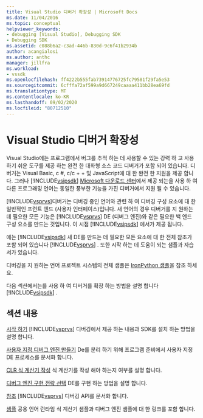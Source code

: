 ```yaml
---
title: Visual Studio 디버거 확장성 | Microsoft Docs
ms.date: 11/04/2016
ms.topic: conceptual
helpviewer_keywords:
- debugging [Visual Studio], Debugging SDK
- Debugging SDK
ms.assetid: c088b6a2-c3ad-446b-830d-9c6f41b2934b
author: acangialosi
ms.author: anthc
manager: jillfra
ms.workload:
- vssdk
ms.openlocfilehash: ff4222b555fab73914776725fc79581f29fa5e53
ms.sourcegitcommit: 6cfffa72af599a9d667249caaaa411bb28ea69fd
ms.translationtype: MT
ms.contentlocale: ko-KR
ms.lasthandoff: 09/02/2020
ms.locfileid: "80712510"
---
```

# <a name="visual-studio-debugger-extensibility"></a>Visual Studio 디버거 확장성
Visual Studio에는 프로그램에서 버그를 추적 하는 데 사용할 수 있는 강력 하 고 사용 하기 쉬운 도구를 제공 하는 완전 한 대화형 소스 코드 디버거가 포함 되어 있습니다. 디버거는 Visual Basic, c #, c/c + + 및 JavaScript에 대 한 완전 한 지원을 제공 합니다. 그러나 [!INCLUDE[vsipsdk](../../extensibility/includes/vsipsdk_md.md)] [Microsoft 다운로드 센터](https://www.microsoft.com/download/details.aspx?id=21835)에서 제공 되는을 사용 하 여 다른 프로그래밍 언어는 동일한 풍부한 기능을 가진 디버거에서 지원 될 수 있습니다.

 [!INCLUDE[vsprvs](../../code-quality/includes/vsprvs_md.md)]디버거는 디버깅 중인 언어와 관련 하 여 디버깅 구성 요소에 대 한 일반적인 프런트 엔드 (사용자 인터페이스)입니다. 새 언어의 경우 디버거를 지 원하는 데 필요한 모든 기능은 [!INCLUDE[vsprvs](../../code-quality/includes/vsprvs_md.md)] DE (디버그 엔진)와 같은 필요한 백 엔드 구성 요소를 만드는 것입니다. 이 시점 [!INCLUDE[vsipsdk](../../extensibility/includes/vsipsdk_md.md)] 에서가 제공 됩니다.

 에는 [!INCLUDE[vsipsdk](../../extensibility/includes/vsipsdk_md.md)] 새 DE를 만드는 데 필요한 모든 요소에 대 한 전체 참조가 포함 되어 있습니다 [!INCLUDE[vsprvs](../../code-quality/includes/vsprvs_md.md)] . 또한 시작 하는 데 도움이 되는 샘플과 자습서가 있습니다.

 디버깅을 지 원하는 언어 프로젝트 시스템의 전체 샘플은 [IronPython 샘플](https://www.microsoft.com/download/details.aspx?id=55984)을 참조 하세요.

 다음 섹션에서는를 사용 하 여 디버거를 확장 하는 방법을 설명 합니다 [!INCLUDE[vsipsdk](../../extensibility/includes/vsipsdk_md.md)] .

## <a name="in-this-section"></a>섹션 내용
 [시작 하기](../../extensibility/debugger/getting-started-with-debugger-extensibility.md) [!INCLUDE[vsprvs](../../code-quality/includes/vsprvs_md.md)] 디버깅에서 제공 하는 내용과 SDK를 설치 하는 방법을 설명 합니다.

 [사용자 지정 디버그 엔진 만들기](../../extensibility/debugger/creating-a-custom-debug-engine.md) De를 분리 하기 위해 프로그램 준비에서 사용자 지정 DE 프로세스를 문서화 합니다.

 [CLR 식 계산기 작성](../../extensibility/debugger/writing-a-common-language-runtime-expression-evaluator.md) 식 계산기를 작성 해야 하는지 여부를 설명 합니다.

 [디버그 엔진 구현 전략 선택](../../extensibility/debugger/choosing-a-debug-engine-implementation-strategy.md) DE를 구현 하는 방법을 설명 합니다.

 [참조](../../extensibility/debugger/reference/reference-visual-studio-debugging-apis.md) [!INCLUDE[vsprvs](../../code-quality/includes/vsprvs_md.md)] 디버깅 API를 문서화 합니다.

 [샘플](../../extensibility/debugger/visual-studio-debugging-samples.md) 공용 언어 런타임 식 계산기 샘플과 디버그 엔진 샘플에 대 한 링크를 포함 합니다.
